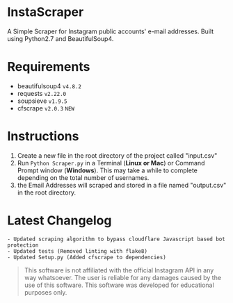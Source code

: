 # InstaScraper
A Simple Scraper for Instagram public accounts' e-mail addresses. Built using Python2.7 and BeautifulSoup4.
# Requirements
* beautifulsoup4 ``` v4.8.2 ```
* requests ``` v2.22.0 ```
* soupsieve ``` v1.9.5 ```
* cfscrape ``` v2.0.3 ``` ``` NEW ```
# Instructions
1. Create a new file in the root directory of the project called "input.csv"
2. Run ``` Python Scraper.py ``` in a Terminal (**Linux or Mac**) or Command Prompt window (**Windows**). This may take a while to complete depending on the total number of usernames.
3. the Email Addresses will scraped and stored in a file named "output.csv" in the root directory.

# Latest Changelog
``` 
- Updated scraping algorithm to bypass cloudflare Javascript based bot protection
- Updated tests (Removed linting with flake8)
- Updated Setup.py (Added cfscrape to dependencies)
```
> This software is not affiliated with the official Instagram API in any way whatsoever. The user is reliable for any damages caused by the use of this software. This software was developed for educational purposes only.
